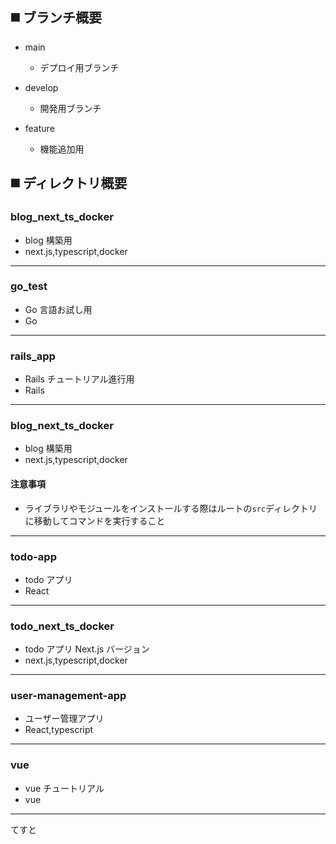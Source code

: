 ## ◼️ ブランチ概要

- main

  - デプロイ用ブランチ

- develop

  - 開発用ブランチ

- feature

  - 機能追加用

## ◼️ ディレクトリ概要

### blog_next_ts_docker

- blog 構築用
- next.js,typescript,docker

<hr>

### go_test

- Go 言語お試し用
- Go

<hr>

### rails_app

- Rails チュートリアル進行用
- Rails

<hr>

### blog_next_ts_docker

- blog 構築用
- next.js,typescript,docker

#### 注意事項

- ライブラリやモジュールをインストールする際はルートの`src`ディレクトリに移動してコマンドを実行すること

<hr>

### todo-app

- todo アプリ
- React

<hr>

### todo_next_ts_docker

- todo アプリ Next.js バージョン
- next.js,typescript,docker

<hr>

### user-management-app

- ユーザー管理アプリ
- React,typescript

<hr>

### vue

- vue チュートリアル
- vue

<hr>

てすと
